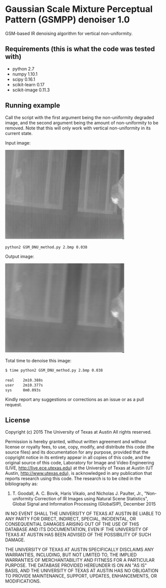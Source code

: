 # Gaussian Scale Mixture Perceptual Pattern (GSMPP) denoiser 1.0
GSM-based IR denoising algorithm for vertical non-uniformity.

## Requirements (this is what the code was tested with)
- python 2.7
- numpy 1.10.1
- scipy 0.16.1
- scikit-learn 0.17
- scikit-image 0.11.3

## Running example

Call the script with the first argument being the non-uniformity degraded image, and
the second argument being the amount of non-uniformity to be removed. 
Note that this will only work with vertical non-uniformity in its current state.

Input image:

![Input Image](2.bmp)

```
python2 GSM_DNU_method.py 2.bmp 0.038
```

Output image:

![Output Image](corrected_2.bmp)


Total time to denoise this image:

```
$ time python2 GSM_DNU_method.py 2.bmp 0.038

real    2m10.388s
user    2m10.377s
sys     0m0.093s
```

Kindly report any suggestions or corrections as an issue or as a pull request.

## License

Copyright (c) 2015 The University of Texas at Austin
All rights reserved.

Permission is hereby granted, without written agreement and without license or royalty fees, to use, copy, 
modify, and distribute this code (the source files) and its documentation for any purpose, provided that the 
copyright notice in its entirety appear in all copies of this code, and the original source of this code, 
Laboratory for Image and Video Engineering (LIVE, http://live.ece.utexas.edu) at the 
University of Texas at Austin (UT Austin, http://www.utexas.edu), is acknowledged in any publication 
that reports research using this code. The research is to be cited in the bibliography as:

1) T. Goodall, A. C. Bovik, Haris Vikalo, and Nicholas J. Paulter, Jr., "Non-uniformity Correction of IR Images using Natural Scene Statistics", Global Signal and Information Processing (GlobalSIP), December 2015 

IN NO EVENT SHALL THE UNIVERSITY OF TEXAS AT AUSTIN BE LIABLE TO ANY PARTY FOR DIRECT, INDIRECT, SPECIAL, INCIDENTAL, 
OR CONSEQUENTIAL DAMAGES ARISING OUT OF THE USE OF THIS DATABASE AND ITS DOCUMENTATION, EVEN IF THE UNIVERSITY OF TEXAS
AT AUSTIN HAS BEEN ADVISED OF THE POSSIBILITY OF SUCH DAMAGE.

THE UNIVERSITY OF TEXAS AT AUSTIN SPECIFICALLY DISCLAIMS ANY WARRANTIES, INCLUDING, BUT NOT LIMITED TO, THE IMPLIED 
WARRANTIES OF MERCHANTABILITY AND FITNESS FOR A PARTICULAR PURPOSE. THE DATABASE PROVIDED HEREUNDER IS ON AN "AS IS" BASIS,
AND THE UNIVERSITY OF TEXAS AT AUSTIN HAS NO OBLIGATION TO PROVIDE MAINTENANCE, SUPPORT, UPDATES, ENHANCEMENTS, OR MODIFICATIONS.
